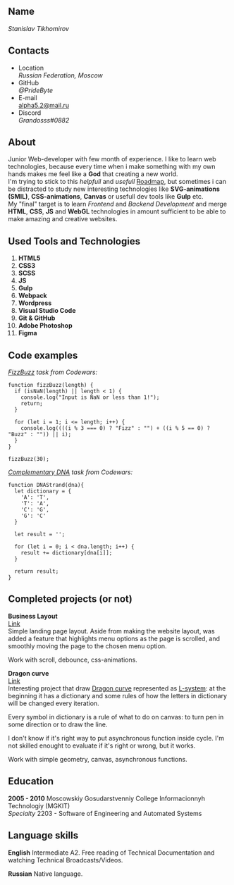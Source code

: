 ## Name  
*Stanislav Tikhomirov*  

## Contacts 

  * Location  
    *Russian Federation, Moscow*  
  * GitHub  
    *@PrideByte*  
  * E-mail  
    alpha5.2@mail.ru
  * Discord  
    *Grandosss#0882*  

## About  
Junior Web-developer with few month of experience. I like to learn web technologies, 
because every time when i make something with my own hands 
makes me feel like a **God** that creating a new world.  
I'm trying to stick to this *helpfull* and *usefull* [Roadmap](https://github.com/kamranahmedse/developer-roadmap), 
but sometimes i can be distracted to study new interesting technologies like **SVG-animations (SMIL)**, 
**CSS-animations**, **Canvas** or usefull dev tools like **Gulp** etc.  
My "final" target is to learn *Frontend* and *Backend Development* 
and merge **HTML**, **CSS**, **JS** and **WebGL** technologies in amount sufficient to be able to make amazing and creative websites.  

## Used Tools and Technologies  
  1. **HTML5**
  2. **CSS3**
  3. **SCSS**
  4. **JS**
  5. **Gulp**
  5. **Webpack**
  5. **Wordpress**
  6. **Visual Studio Code**
  7. **Git & GitHub**
  8. **Adobe Photoshop**
  9. **Figma**

## Code examples 

  *[FizzBuzz](https://www.codewars.com/kata/5300901726d12b80e8000498) task from Codewars:*
```
function fizzBuzz(length) {
  if (isNaN(length) || length < 1) {
    console.log("Input is NaN or less than 1!");
    return;
  }

  for (let i = 1; i <= length; i++) {
    console.log((((i % 3 === 0) ? "Fizz" : "") + ((i % 5 == 0) ? "Buzz" : "")) || i);
  }
}

fizzBuzz(30);
```

  *[Complementary DNA](https://www.codewars.com/kata/554e4a2f232cdd87d9000038) task from Codewars:*
```
function DNAStrand(dna){
  let dictionary = {
    'A': 'T',
    'T': 'A',
    'C': 'G',
    'G': 'C'
  }
  
  let result = '';
  
  for (let i = 0; i < dna.length; i++) {
    result += dictionary[dna[i]];
  }
  
  return result;
}
```

## Completed projects (or not)
**Business Layout**  
[Link](https://pridebyte.github.io/projects/business-layout/)  
Simple landing page layout. Aside from making the website layout, was added a feature that highlights menu options as the page is scrolled, and smoothly moving the page to the chosen menu option.

Work with scroll, debounce, css-animations.

**Dragon curve**  
[Link](https://pridebyte.github.io/projects/l-system/)  
Interesting project that draw [Dragon curve](https://en.wikipedia.org/wiki/Dragon_curve) represented as [L-system](https://ru.wikipedia.org/wiki/L-%D1%81%D0%B8%D1%81%D1%82%D0%B5%D0%BC%D0%B0): at the beginning it has a dictionary and some rules of how the letters in dictionary will be changed every iteration.

Every symbol in dictionary is a rule of what to do on canvas: to turn pen in some direction or to draw the line.

I don't know if it's right way to put asynchronous function inside cycle. I'm not skilled enought to evaluate if it's right or wrong, but it works.

Work with simple geometry, canvas, asynchronous functions.

## Education  
**2005 - 2010** Moscowskiy Gosudarstvenniy College Informacionnyh Technologiy (MGKIT)  
   *Specialty* 2203 - Software of Engineering and Automated Systems

## Language skills
**English**
Intermediate A2. Free reading of Technical Documentation and watching Technical Broadcasts/Videos.

**Russian**
Native language.